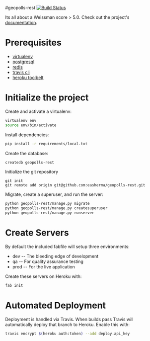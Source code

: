 #geopolls-rest
[![Build Status](https://travis-ci.org/easherma/geopolls-rest.svg?branch=master)](https://travis-ci.org/easherma/geopolls-rest)

Its all about a Weissman score > 5.0. Check out the project's [documentation](http://easherma.github.io/geopolls-rest/).

# Prerequisites 
- [virtualenv](https://virtualenv.pypa.io/en/latest/)
- [postgresql](http://www.postgresql.org/)
- [redis](http://redis.io/)
- [travis cli](http://blog.travis-ci.com/2013-01-14-new-client/)
- [heroku toolbelt](https://toolbelt.heroku.com/)

# Initialize the project
Create and activate a virtualenv:

```bash
virtualenv env
source env/bin/activate
```
Install dependencies:

```bash
pip install -r requirements/local.txt
```
Create the database:

```bash
createdb geopolls-rest
```
Initialize the git repository

```
git init
git remote add origin git@github.com:easherma/geopolls-rest.git
```

Migrate, create a superuser, and run the server:
```bash
python geopolls-rest/manage.py migrate
python geopolls-rest/manage.py createsuperuser
python geopolls-rest/manage.py runserver
```

# Create Servers
By default the included fabfile will setup three environments:

- dev -- The bleeding edge of development
- qa -- For quality assurance testing
- prod -- For the live application

Create these servers on Heroku with:

```bash
fab init
```

# Automated Deployment
Deployment is handled via Travis. When builds pass Travis will automatically deploy that branch to Heroku. Enable this with:
```bash
travis encrypt $(heroku auth:token) --add deploy.api_key
```
